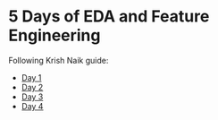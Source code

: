 # 5 Days of EDA and Feature Engineering

Following Krish Naik guide:

* [Day 1](https://www.youtube.com/watch?v=F-X82zhIfBo)
* [Day 2](https://www.youtube.com/watch?v=cGez1q4iOFU)
* [Day 3](https://www.youtube.com/watch?v=v5dqavbyE-I)
* [Day 4](https://www.youtube.com/watch?v=zeCFHEJqAR4)